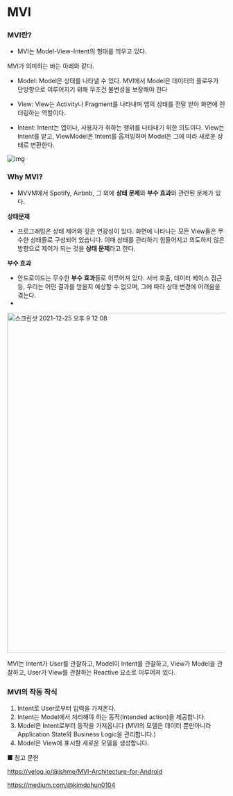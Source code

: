 # MVI



### MVI란?

* MVI는 Model-View-Intent의 형태를 띄우고 있다.



MVI가 의미하는 바는 아레와 같다.

* Model: Model은 상태를 나타낼 수 있다. MVI에서 Model은 데이터의 플로우가 단방향으로 이루어지기 위해 무조건 불변성을 보장해야 한다
* View: View는 Activity나 Fragment를 나타내며 앱의 상태를 전달 받아 화면에 렌더링하는 역할이다.

* Intent: Intent는 앱이나, 사용자가 취하는 행위를 나타내기 위한 의도이다. View는 Intent를 받고, ViewModel은 Intent를 옵저빙하며 Model은 그에 따라 새로운 상태로 변환한다.

![img](https://media.vlpt.us/images/jshme/post/4c180926-e2d1-4bfc-859e-ba97647e6465/image.png)



### Why MVI?

* MVVM에서 Spotify, Airbnb, 그 외에 **상태 문제**와 **부수 효과**와 관련된 문제가 있다.



**상태문제**

* 프로그래밍은 상태 제어와 깊은 연광성이 있다. 화면에 나타나는 모든 View들은 무수한 상태들로 구성되어 있습니다. 이때 상태를 관리하기 힘들어지고 의도하지 않은 방향으로 제어가 되는 것을 **상태 문제**라고 한다.



**부수 효과**

* 안드로이드는 무수한 **부수 효과**들로 이루어져 있다. 서버 호출, 데이터 베이스 접근 등, 우리는 어떤 결과를 얻을지 예상할 수 없으며, 그에 따라 상태 변경에 어려움을 겪는다.
* 
<img width="785" alt="스크린샷 2021-12-25 오후 9 12 08" src="https://user-images.githubusercontent.com/80076029/147384689-5ea69e7f-5a9b-4744-b5fc-be2cf32d4945.png">


MVI는 Intent가 User를 관찰하고, Model이 Intent를 관찰하고, View가 Model을 관찰하고, User가 View를 관찰하는 Reactive 요소로 이루어져 있다.

### MVI의 작동 작식  

1. Intent로 User로부터 입력을 가져온다.
2. Intent는 Model에서 처리해야 하는 동작(Intended action)을 제공합니다.
3. Model은 Intent로부터 동작을 가져옵니다
(MVI의 모델은 데이터 뿐만아니라 Application State와 Business Logic을 관리합니다.)
4. Model은 View에 표시할 새로운 모델을 생성합니다.




■ 참고 문헌

https://velog.io/@jshme/MVI-Architecture-for-Android

https://medium.com/@kimdohun0104

